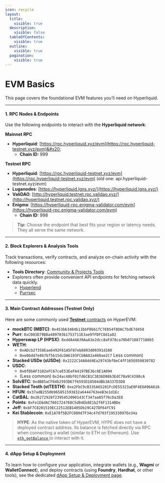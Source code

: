 ```yaml
---
icon: recycle
layout:
  title:
    visible: true
  description:
    visible: false
  tableOfContents:
    visible: true
  outline:
    visible: true
  pagination:
    visible: true
---
```


# EVM Basics

This page covers the foundational EVM features you’ll need on Hyperliquid.

***

#### 1. RPC Nodes & Endpoints

Use the following endpoints to interact with the **Hyperliquid network**:

**Mainnet RPC**

* **Hyperliquid**: [https://rpc.hyperliquid.xyz/evm](https://rpc.hyperliquid-testnet.xyz/evm)&#x20;
  * **Chain ID:** 999

**Testnet RPC**

* **Hyperliquid**: [https://rpc.hyperliquid-testnet.xyz/evm](https://rpc.hyperliquid-testnet.xyz/evm) (old one: api.hyperliquid-testnet.xyz/evm)
* **Luganodes**: [https://hyperliquid.lgns.xyz/](https://hyperliquid.lgns.xyz/)
* **ValiDAO**: [http://hyperliquid.testnet.rpc.validao.xyz/](http://hyperliquid.testnet.rpc.validao.xyz/)
* **Enigma**: [https://hyperliquid-rpc.enigma-validator.com/evm](https://hyperliquid-rpc.enigma-validator.com/evm)
  * **Chain ID:** 998

> **Tip:** Choose the endpoint that best fits your region or latency needs. They all serve the same network.

***

#### 2. Block Explorers & Analysis Tools

Track transactions, verify contracts, and analyze on-chain activity with the following resources:

* **Tools Directory**: [Community & Projects Tools](https://hyperliquid-co.gitbook.io/community-docs/community-and-projects/ecosystem-projects/tools)
* Explorers often provide convenient API endpoints for fetching network data quickly.
  * [Hyperlend](https://explorer.hyperlend.finance/api-docs)
  * [Purrsec](https://testnet.purrsec.com/api/introduction)

***

#### 3. Main Contract Addresses (Testnet Only)

Here are some commonly used [**Testnet** contracts](https://explorer.hyperlend.finance/tokens?type=ERC-20) on HyperEVM:

* **mockBTC (MBTC)**: `0x453b63484b11bbF0b61fC7E854f8DAC7bdE7d458`
* **Purr**: `0xC003D79B8a489703b1753711E3ae9fFDFC8d1a82`
* **Hyperswap LP (HPSX)**: `0xddA44A39AaA3e2dcc8aFd78ca70b0718877188b5`
* **WETH**:
  * `0xADcb2f358Eae6492F61A5F87eb8893d09391d160`
  * `0xe0bdd7e8b7bf5b15dcDA6103FCbBA82a460ae2C7` Less common)&#x20;
* **Stacked USDe (sUSDe)**: `0x2222C34A8dd4Ea29743bf8eC4fF165E059839782`
* **USDC**:
  * `0x6fDbAF3102eFC67ceE53EeFA4197BE36c8E1A094`
  * (Less common) `0x24ac48bf01fd6CB1C3836D08b3EdC70a9C4380cA`
* **SolvBTC**: `0x4B85aCF84b2593D67f6593D18504dBb3A337D3D8`
* **Stacked Testh (stTESTH)**: `0xe2FbC9cB335A65201FcDE55323aE0F4E8A96A616`
* **HFUN**: `0x37adB2550b965851593832a6444763eeB3e1d1Ec`
* **CatBAL**: `0x26272928f2395452090143Cf347aa85f78cDa3E8`
* **Points**: `0xFe1E6dAC7601724768C5d84Eb8E1b2f6F1314BDe`
* **Jeff**: `0xbF7C8201519EC22512EB1405Db19C427DF64fC91`
* **Kei Stablecoin**: `0xE1A78f5B2FC080d7F34c47d703f19533097Ee34a`

> **HYPE**: As the native token of HyperEVM, HYPE does not have a deployed contract address. Its balance is fetched directly via RPC when connecting a wallet (similar to ETH on Ethereum). Use [`eth_getBalance` ](https://docs.blockscout.com/devs/apis/rpc/eth-rpc)to interact with it.

***

#### 4. dApp Setup & Deployment

To learn how to configure your application, integrate wallets (e.g., **Wagmi** or **WalletConnect**), and deploy contracts (using **Foundry**, **Hardhat**, or other tools), see the dedicated [dApp Setup & Deployment page](dapp-setup.md).
